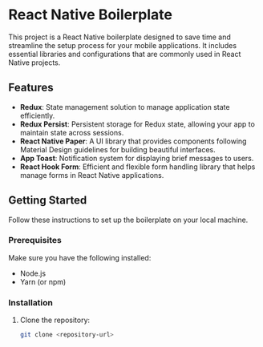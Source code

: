# React Native Boilerplate

This project is a React Native boilerplate designed to save time and streamline the setup process for your mobile applications. It includes essential libraries and configurations that are commonly used in React Native projects.

## Features

- **Redux**: State management solution to manage application state efficiently.
- **Redux Persist**: Persistent storage for Redux state, allowing your app to maintain state across sessions.
- **React Native Paper**: A UI library that provides components following Material Design guidelines for building beautiful interfaces.
- **App Toast**: Notification system for displaying brief messages to users.
- **React Hook Form**: Efficient and flexible form handling library that helps manage forms in React Native applications.

## Getting Started

Follow these instructions to set up the boilerplate on your local machine.

### Prerequisites

Make sure you have the following installed:

- Node.js
- Yarn (or npm)

### Installation

1. Clone the repository:

   ```bash
   git clone <repository-url>
